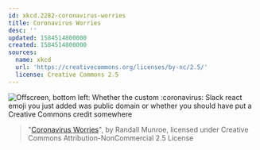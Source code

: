 ```yaml
---
id: xkcd.2282-coronavirus-worries
title: Coronavirus Worries
desc: ''
updated: 1584514800000
created: 1584514800000
sources:
  name: xkcd
  url: 'https://creativecommons.org/licenses/by-nc/2.5/'
  license: Creative Commons 2.5
---
```

![Offscreen, bottom left: Whether the custom :coronavirus: Slack react emoji you just added was public domain or whether you should have put a Creative Commons credit somewhere](https://imgs.xkcd.com/comics/coronavirus_worries.png)
> "[Coronavirus Worries](https://xkcd.com/2282/)", by Randall Munroe, licensed under Creative Commons Attribution-NonCommercial 2.5 License
